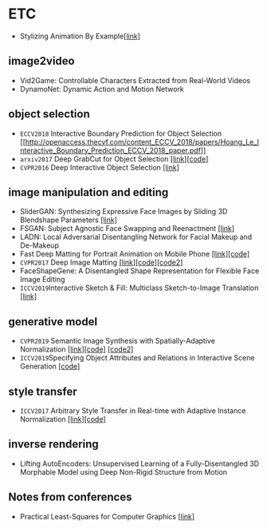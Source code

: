 # ETC

* Stylizing Animation By Example[[link]](http://graphics.pixar.com/library/ByExampleStylization/paper.pdf)

## image2video
* Vid2Game: Controllable Characters Extracted from Real-World Videos
* DynamoNet: Dynamic Action and Motion Network


## object selection
* `ECCV2018` Interactive Boundary Prediction for Object Selection [[http://openaccess.thecvf.com/content_ECCV_2018/papers/Hoang_Le_Interactive_Boundary_Prediction_ECCV_2018_paper.pdf]]
* `arxiv2017` Deep GrabCut for Object Selection [[link]](https://arxiv.org/pdf/1707.00243.pdf)[[code]](https://github.com/jfzhang95/DeepGrabCut-PyTorch)
* `CVPR2016` Deep Interactive Object Selection [[link]](https://sites.google.com/view/deepselection)

## image manipulation and editing
* SliderGAN: Synthesizing Expressive Face Images by Sliding 3D Blendshape Parameters [[link]](https://arxiv.org/abs/1805.09313)
* FSGAN: Subject Agnostic Face Swapping and Reenactment [[link]](https://nirkin.com/fsgan/)
* LADN: Local Adversarial Disentangling Network for Facial Makeup and De-Makeup
* Fast Deep Matting for Portrait Animation on Mobile Phone [[link]](https://arxiv.org/pdf/1707.08289.pdf)[[code]](https://github.com/ofirlevy/FastMattingPortrait)
* `CVPR2017` Deep Image Matting [[link]](https://arxiv.org/pdf/1703.03872.pdf)[[code]](https://github.com/Joker316701882/Deep-Image-Matting)[[code2]](https://github.com/foamliu/Deep-Image-Matting)
* FaceShapeGene: A Disentangled Shape Representation for Flexible Face Image Editing
* `ICCV2019`Interactive Sketch & Fill: Multiclass Sketch-to-Image Translation [[link]](http://www.robots.ox.ac.uk/~tvg/publications/2019/ICCV_ISF_camera_ready.pdf)
## generative model
* `CVPR2019` Semantic Image Synthesis with Spatially-Adaptive Normalization [[link]](https://arxiv.org/abs/1903.07291)[[code]](https://github.com/NVlabs/SPADE) [[code2]](https://github.com/taki0112/SPADE-Tensorflow)
* `ICCV2019`Specifying Object Attributes and Relations in Interactive Scene Generation [[code]](https://github.com/ashual/scene_generation)

## style transfer
* `ICCV2017` Arbitrary Style Transfer in Real-time with Adaptive Instance Normalization [[link]](https://arxiv.org/abs/1703.06868)[[code]](https://github.com/xunhuang1995/AdaIN-style)

## inverse rendering
* Lifting AutoEncoders: Unsupervised Learning of a Fully-Disentangled 3D Morphable Model using Deep Non-Rigid Structure from Motion

## Notes from conferences
* Practical Least-Squares for Computer Graphics [[link]](http://graphics.stanford.edu/~jplewis/lscourse/ls.pdf)
